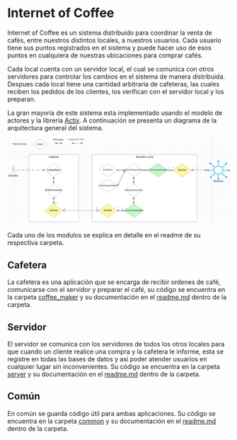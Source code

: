 # Internet of Coffee

Internet of Coffee es un sistema distribuido para coordinar la venta de cafés, entre nuestros distintos locales, a nuestros usuarios. Cada usuario tiene sus puntos registrados en el sistema y puede hacer uso de esos puntos en cualquiera de nuestras ubicaciones para comprar cafés.

Cada local cuenta con un servidor local, el cual se comunica con otros servidores para controlar los cambios en el sistema de manera distribuida. Despues cada local tiene una cantidad arbitraria de cafeteras, las cuales reciben los pedidos de los clientes, los verifican con el servidor local y los preparan.

La gran mayoría de este sistema esta implementado usando el modelo de actores y la librería [Actix](https://docs.rs/actix/latest/actix/). A continuación se presenta un diagrama de la arquitectura general del sistema.

![Architecture](img/internet_of_coffee_architecture.png)

Cada uno de los modulos se explica en detalle en el readme de su respectiva carpeta.

## Cafetera

La cafetera es una aplicación que se encarga de recibir ordenes de café, comunicarse con el servidor y preparar el café, su código se encuentra en la carpeta [coffee_maker](https://github.com/concurrentes-fiuba/2022-2c-tp2-rostov/tree/main/coffee_maker) y su documentación en el [readme.md](https://github.com/concurrentes-fiuba/2022-2c-tp2-rostov/blob/main/coffee_maker/readme.md) dentro de la carpeta.

## Servidor

El servidor se comunica con los servidores de todos los otros locales para que cuando un cliente realice una compra y la cafetera le informe, esta se registre en todas las bases de datos y así poder atender usuarios en cualquier lugar sin inconvenientes. Su código se encuentra en la carpeta [server](https://github.com/concurrentes-fiuba/2022-2c-tp2-rostov/tree/main/server) y su documentación en el [readme.md](https://github.com/concurrentes-fiuba/2022-2c-tp2-rostov/blob/main/server/readme.md) dentro de la carpeta.

## Común

En común se guarda código útil para ambas aplicaciones. Su código se encuentra en la carpeta [common](https://github.com/concurrentes-fiuba/2022-2c-tp2-rostov/tree/main/common) y su documentación en el [readme.md](https://github.com/concurrentes-fiuba/2022-2c-tp2-rostov/blob/main/common/readme.md) dentro de la carpeta.
